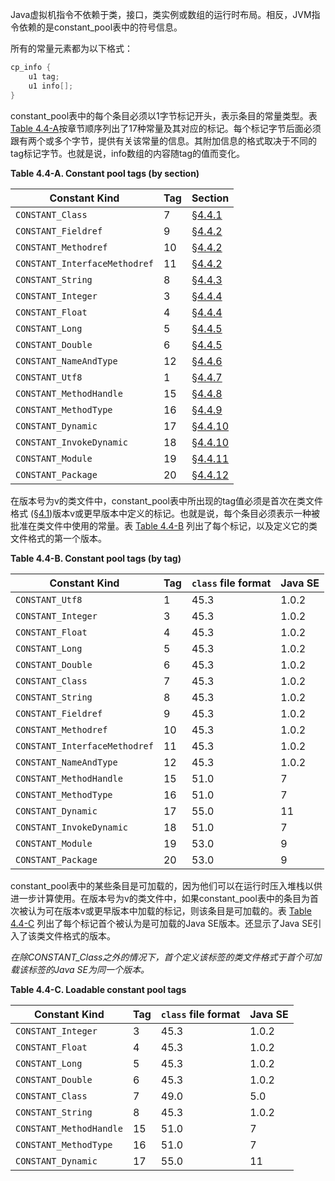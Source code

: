 Java虚拟机指令不依赖于类，接口，类实例或数组的运行时布局。相反，JVM指令依赖的是constant_pool表中的符号信息。

所有的常量元素都为以下格式：

```c
cp_info {
    u1 tag;
    u1 info[];
}
```

constant_pool表中的每个条目必须以1字节标记开头，表示条目的常量类型。表[Table 4.4-A](https://docs.oracle.com/javase/specs/jvms/se12/html/jvms-4.html#jvms-4.4-140)按章节顺序列出了17种常量及其对应的标记。每个标记字节后面必须跟有两个或多个字节，提供有关该常量的信息。其附加信息的格式取决于不同的tag标记字节。也就是说，info数组的内容随tag的值而变化。

**Table 4.4-A. Constant pool tags (by section)**

| Constant Kind                 | Tag  | Section                                                      |
| ----------------------------- | ---- | ------------------------------------------------------------ |
| `CONSTANT_Class`              | 7    | [§4.4.1](https://docs.oracle.com/javase/specs/jvms/se12/html/jvms-4.html#jvms-4.4.1) |
| `CONSTANT_Fieldref`           | 9    | [§4.4.2](https://docs.oracle.com/javase/specs/jvms/se12/html/jvms-4.html#jvms-4.4.2) |
| `CONSTANT_Methodref`          | 10   | [§4.4.2](https://docs.oracle.com/javase/specs/jvms/se12/html/jvms-4.html#jvms-4.4.2) |
| `CONSTANT_InterfaceMethodref` | 11   | [§4.4.2](https://docs.oracle.com/javase/specs/jvms/se12/html/jvms-4.html#jvms-4.4.2) |
| `CONSTANT_String`             | 8    | [§4.4.3](https://docs.oracle.com/javase/specs/jvms/se12/html/jvms-4.html#jvms-4.4.3) |
| `CONSTANT_Integer`            | 3    | [§4.4.4](https://docs.oracle.com/javase/specs/jvms/se12/html/jvms-4.html#jvms-4.4.4) |
| `CONSTANT_Float`              | 4    | [§4.4.4](https://docs.oracle.com/javase/specs/jvms/se12/html/jvms-4.html#jvms-4.4.4) |
| `CONSTANT_Long`               | 5    | [§4.4.5](https://docs.oracle.com/javase/specs/jvms/se12/html/jvms-4.html#jvms-4.4.5) |
| `CONSTANT_Double`             | 6    | [§4.4.5](https://docs.oracle.com/javase/specs/jvms/se12/html/jvms-4.html#jvms-4.4.5) |
| `CONSTANT_NameAndType`        | 12   | [§4.4.6](https://docs.oracle.com/javase/specs/jvms/se12/html/jvms-4.html#jvms-4.4.6) |
| `CONSTANT_Utf8`               | 1    | [§4.4.7](https://docs.oracle.com/javase/specs/jvms/se12/html/jvms-4.html#jvms-4.4.7) |
| `CONSTANT_MethodHandle`       | 15   | [§4.4.8](https://docs.oracle.com/javase/specs/jvms/se12/html/jvms-4.html#jvms-4.4.8) |
| `CONSTANT_MethodType`         | 16   | [§4.4.9](https://docs.oracle.com/javase/specs/jvms/se12/html/jvms-4.html#jvms-4.4.9) |
| `CONSTANT_Dynamic`            | 17   | [§4.4.10](https://docs.oracle.com/javase/specs/jvms/se12/html/jvms-4.html#jvms-4.4.10) |
| `CONSTANT_InvokeDynamic`      | 18   | [§4.4.10](https://docs.oracle.com/javase/specs/jvms/se12/html/jvms-4.html#jvms-4.4.10) |
| `CONSTANT_Module`             | 19   | [§4.4.11](https://docs.oracle.com/javase/specs/jvms/se12/html/jvms-4.html#jvms-4.4.11) |
| `CONSTANT_Package`            | 20   | [§4.4.12](https://docs.oracle.com/javase/specs/jvms/se12/html/jvms-4.html#jvms-4.4.12) |

在版本号为v的类文件中，constant_pool表中所出现的tag值必须是首次在类文件格式 ([§4.1](https://docs.oracle.com/javase/specs/jvms/se12/html/jvms-4.html#jvms-4.1))版本v或更早版本中定义的标记。也就是说，每个条目必须表示一种被批准在类文件中使用的常量。表 [Table 4.4-B](https://docs.oracle.com/javase/specs/jvms/se12/html/jvms-4.html#jvms-4.4-210) 列出了每个标记，以及定义它的类文件格式的第一个版本。

**Table 4.4-B. Constant pool tags (by tag)**

| Constant Kind                 | Tag  | `class` file format | Java SE |
| ----------------------------- | ---- | ------------------- | ------- |
| `CONSTANT_Utf8`               | 1    | 45.3                | 1.0.2   |
| `CONSTANT_Integer`            | 3    | 45.3                | 1.0.2   |
| `CONSTANT_Float`              | 4    | 45.3                | 1.0.2   |
| `CONSTANT_Long`               | 5    | 45.3                | 1.0.2   |
| `CONSTANT_Double`             | 6    | 45.3                | 1.0.2   |
| `CONSTANT_Class`              | 7    | 45.3                | 1.0.2   |
| `CONSTANT_String`             | 8    | 45.3                | 1.0.2   |
| `CONSTANT_Fieldref`           | 9    | 45.3                | 1.0.2   |
| `CONSTANT_Methodref`          | 10   | 45.3                | 1.0.2   |
| `CONSTANT_InterfaceMethodref` | 11   | 45.3                | 1.0.2   |
| `CONSTANT_NameAndType`        | 12   | 45.3                | 1.0.2   |
| `CONSTANT_MethodHandle`       | 15   | 51.0                | 7       |
| `CONSTANT_MethodType`         | 16   | 51.0                | 7       |
| `CONSTANT_Dynamic`            | 17   | 55.0                | 11      |
| `CONSTANT_InvokeDynamic`      | 18   | 51.0                | 7       |
| `CONSTANT_Module`             | 19   | 53.0                | 9       |
| `CONSTANT_Package`            | 20   | 53.0                | 9       |

constant_pool表中的某些条目是可加载的，因为他们可以在运行时压入堆栈以供进一步计算使用。在版本号为v的类文件中，如果constant_pool表中的条目为首次被认为可在版本v或更早版本中加载的标记，则该条目是可加载的。表 [Table 4.4-C](https://docs.oracle.com/javase/specs/jvms/se12/html/jvms-4.html#jvms-4.4-310) 列出了每个标记首个被认为是可加载的Java SE版本。还显示了Java SE引入了该类文件格式的版本。

*在除CONSTANT_Class之外的情况下，首个定义该标签的类文件格式于首个可加载该标签的Java SE为同一个版本。*

**Table 4.4-C. Loadable constant pool tags**

| Constant Kind           | Tag  | `class` file format | Java SE |
| ----------------------- | ---- | ------------------- | ------- |
| `CONSTANT_Integer`      | 3    | 45.3                | 1.0.2   |
| `CONSTANT_Float`        | 4    | 45.3                | 1.0.2   |
| `CONSTANT_Long`         | 5    | 45.3                | 1.0.2   |
| `CONSTANT_Double`       | 6    | 45.3                | 1.0.2   |
| `CONSTANT_Class`        | 7    | 49.0                | 5.0     |
| `CONSTANT_String`       | 8    | 45.3                | 1.0.2   |
| `CONSTANT_MethodHandle` | 15   | 51.0                | 7       |
| `CONSTANT_MethodType`   | 16   | 51.0                | 7       |
| `CONSTANT_Dynamic`      | 17   | 55.0                | 11      |

